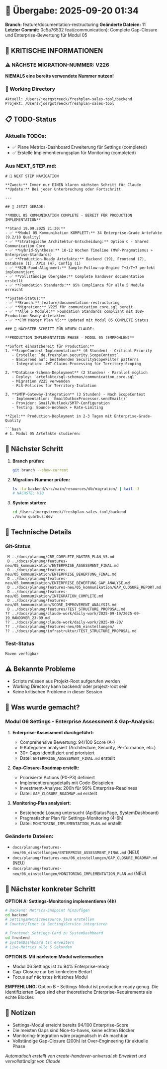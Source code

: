 # 🤝 Übergabe: 2025-09-20 01:34
**Branch:** feature/documentation-restructuring
**Geänderte Dateien:** 11
**Letzter Commit:** 0c5a76532 feat(communication): Complete Gap-Closure und Enterprise-Bewertung für Modul 05

## 🚨 KRITISCHE INFORMATIONEN

### ⚠️ NÄCHSTE MIGRATION-NUMMER: V226
**NIEMALS eine bereits verwendete Nummer nutzen!**

### 📍 Working Directory
```
Aktuell: /Users/joergstreeck/freshplan-sales-tool/backend
Projekt: /Users/joergstreeck/freshplan-sales-tool
```

## 📋 TODO-Status

### Aktuelle TODOs:
- ✅ Plane Metrics-Dashboard Erweiterung für Settings (completed)
- ✅ Erstelle Implementierungsplan für Monitoring (completed)

### Aus NEXT_STEP.md:
```
# 🧭 NEXT STEP NAVIGATION

**Zweck:** Immer nur EINEN klaren nächsten Schritt für Claude
**Update:** Bei jeder Unterbrechung oder Fortschritt

---

## 🎯 JETZT GERADE:

**MODUL 05 KOMMUNIKATION COMPLETE - BEREIT FÜR PRODUCTION IMPLEMENTATION**

**Stand 19.09.2025 21:30:**
- ✅ **Modul 05 Kommunikation KOMPLETT:** 34 Enterprise-Grade Artefakte (9.2/10 Quality)
- ✅ **Strategische Architektur-Entscheidung:** Option C - Shared Communication Core
- ✅ **Hybrid-Synthese:** 10-12 Wochen Timeline (MVP-Pragmatismus + Enterprise-Standards)
- ✅ **Production-Ready Artefakte:** Backend (19), Frontend (7), Database (1), APIs (4), Config (1)
- ✅ **B2B-Food-Alignment:** Sample-Follow-up-Engine T+3/T+7 perfekt implementiert
- ✅ **Vollständige Übergabe:** Complete handover documentation erstellt
- ✅ **Foundation Standards:** 95% Compliance für alle 5 Module erreicht

**System-Status:**
- ✅ **Branch:** feature/documentation-restructuring
- ✅ **Migration:** V225 für communication_core.sql bereit
- ✅ **Alle 5 Module:** Foundation Standards compliant mit 168+ Production-Ready Artefakten
- ✅ **CRM Master Plan V5:** Updated mit Modul 05 COMPLETE Status

### 🚨 NÄCHSTER SCHRITT FÜR NEUEN CLAUDE:

**PRODUCTION IMPLEMENTATION PHASE - MODUL 05 (EMPFOHLEN)**

**Sofort einsatzbereit für Production:**
1. **ScopeContext-Implementation** (6 Stunden) - Critical Priority
   - Erstelle: `de.freshplan.security.ScopeContext`
   - Basierend auf: bestehenden SecurityScopeFilter patterns
   - Integration: JWT-Claims-Processing für Territory-Scoping

2. **Database-Schema-Deployment** (2 Stunden) - Parallel möglich
   - Deploy: `artefakte/sql-schemas/communication_core.sql`
   - Migration V225 verwenden
   - RLS-Policies für Territory-Isolation

3. **SMTP-Gateway-Integration** (3 Stunden) - Nach ScopeContext
   - Implementation: `EmailOutboxProcessor.sendEmail()`
   - Provider: Gmail/Outlook/SMTP-Configuration
   - Testing: Bounce-Webhook + Rate-Limiting

**Ziel:** Production-Deployment in 2-3 Tagen mit Enterprise-Grade-Quality

```bash
# 1. Modul 05 Artefakte studieren:
```

## 🎯 Nächster Schritt

1. **Branch prüfen:**
   ```bash
   git branch --show-current
   ```

2. **Migration-Nummer prüfen:**
   ```bash
   ls -la backend/src/main/resources/db/migration/ | tail -3
   # NÄCHSTE: V10
   ```

3. **System starten:**
   ```bash
   cd /Users/joergstreeck/freshplan-sales-tool/backend
   ./mvnw quarkus:dev
   ```

## 🔧 Technische Details

### Git-Status
```
 M ../docs/planung/CRM_COMPLETE_MASTER_PLAN_V5.md
 D ../docs/planung/features-neu/05_kommunikation/ENTERPRISE_ASSESSMENT_FINAL.md
 D ../docs/planung/features-neu/05_kommunikation/ENTERPRISE_BEWERTUNG_FINAL.md
 D ../docs/planung/features-neu/05_kommunikation/ENTERPRISE_BEWERTUNG_GAP_ANALYSE.md
 D ../docs/planung/features-neu/05_kommunikation/GAP_CLOSURE_REPORT.md
 D ../docs/planung/features-neu/05_kommunikation/INTEGRATION_COMPLETE.md
 D ../docs/planung/features-neu/05_kommunikation/SCORE_IMPROVEMENT_ANALYSIS.md
 D ../docs/planung/features/TEST_STRUCTURE_PROPOSAL.md
?? ../docs/planung/claude-work/daily-work/2025-09-19/2025-09-19_HANDOVER_23-09.md
?? ../docs/planung/claude-work/daily-work/2025-09-20/
?? ../docs/planung/features-neu/06_einstellungen/
?? ../docs/planung/infrastruktur/TEST_STRUCTURE_PROPOSAL.md
```

### Test-Status
```
Maven verfügbar
```

## ⚠️ Bekannte Probleme

- Scripts müssen aus Projekt-Root aufgerufen werden
- Working Directory kann backend/ oder project-root sein
- Keine kritischen Probleme in dieser Session

## 🚀 Was wurde gemacht?

### Modul 06 Settings - Enterprise Assessment & Gap-Analysis:
1. **Enterprise-Assessment durchgeführt:**
   - Comprehensive Bewertung: 94/100 Score (A-)
   - 9 Kategorien analysiert (Architecture, Security, Performance, etc.)
   - 30+ Gaps identifiziert und priorisiert
   - Datei: `ENTERPRISE_ASSESSMENT_FINAL.md` erstellt

2. **Gap-Closure-Roadmap erstellt:**
   - Priorisierte Actions (P0-P3) definiert
   - Implementierungsdetails mit Code-Beispielen
   - Investment-Analyse: 200h für 99% Enterprise-Readiness
   - Datei: `GAP_CLOSURE_ROADMAP.md` erstellt

3. **Monitoring-Plan analysiert:**
   - Bestehende Lösung untersucht (ApiStatusPage, SystemDashboard)
   - Pragmatischer Plan für Settings-Monitoring (4-6h)
   - Datei: `MONITORING_IMPLEMENTATION_PLAN.md` erstellt

### Geänderte Dateien:
- `docs/planung/features-neu/06_einstellungen/ENTERPRISE_ASSESSMENT_FINAL.md` (NEU)
- `docs/planung/features-neu/06_einstellungen/GAP_CLOSURE_ROADMAP.md` (NEU)
- `docs/planung/features-neu/06_einstellungen/MONITORING_IMPLEMENTATION_PLAN.md` (NEU)

## 🎯 Nächster konkreter Schritt

**OPTION A: Settings-Monitoring implementieren (4h)**
```bash
# Backend: Metrics-Endpoint hinzufügen
cd backend
# SettingsMetricsResource.java erstellen
# Counter/Timer in SettingsService integrieren

# Frontend: Settings-Card zu SystemDashboard
cd frontend
# SystemDashboard.tsx erweitern
# Live-Metrics alle 5 Sekunden
```

**OPTION B: Mit nächstem Modul weitermachen**
- Modul 06 Settings ist zu 94% Enterprise-ready
- Gap-Closure nur bei konkretem Bedarf
- Focus auf nächstes kritisches Modul

**EMPFEHLUNG:** Option B - Settings-Modul ist production-ready genug. Die identifizierten Gaps sind eher theoretische Enterprise-Requirements als echte Blocker.

## 📝 Notizen

- Settings-Modul erreicht bereits 94/100 Enterprise-Score
- Die meisten Gaps sind Nice-to-haves, keine echten Blocker
- Monitoring-Integration wäre pragmatisch in 4h machbar
- Vollständige Gap-Closure (200h) ist Over-Engineering für aktuelle Phase

_Automatisch erstellt von create-handover-universal.sh_
_Erweitert und vervollständigt von Claude_
